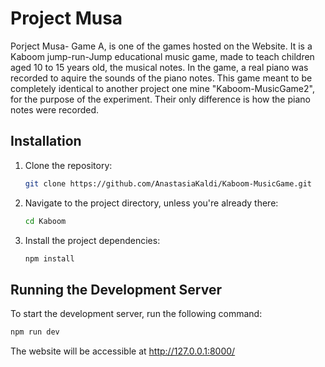 # Project Musa

Porject Musa- Game A, is one of the games hosted on the Website. It is a Kaboom jump-run-Jump educational music game, made to teach children aged 10 to 15 years old, the musical notes. In the game, a real piano was recorded
to aquire the sounds of the piano notes. This game meant to be completely identical to another project one mine "Kaboom-MusicGame2", for the purpose of the experiment. Their only difference is how the piano notes were recorded.

## Installation

1. Clone the repository:

   ```bash
   git clone https://github.com/AnastasiaKaldi/Kaboom-MusicGame.git

   ```

2. Navigate to the project directory, unless you're already there:

   ```bash
   cd Kaboom

   ```

3. Install the project dependencies:

   ```bash
   npm install

   ```

## Running the Development Server

To start the development server, run the following command:

```bash
npm run dev
```

The website will be accessible at http://127.0.0.1:8000/

